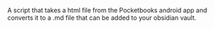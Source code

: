 A script that takes a html file from the Pocketbooks android app and converts it to a .md file that can be added to your obsidian vault.
